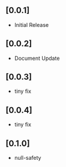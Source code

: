 ## [0.0.1]

* Initial Release

## [0.0.2]

* Document Update

## [0.0.3]

* tiny fix

## [0.0.4]

* tiny fix

## [0.1.0]

* null-safety